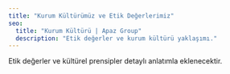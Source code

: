 ```yaml
---
title: "Kurum Kültürümüz ve Etik Değerlerimiz"
seo:
  title: "Kurum Kültürü | Apaz Group"
  description: "Etik değerler ve kurum kültürü yaklaşımı."
---
```

Etik değerler ve kültürel prensipler detaylı anlatımla eklenecektir.
